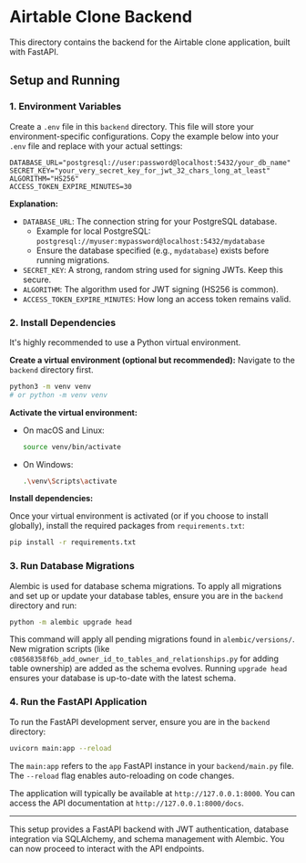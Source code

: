 # Airtable Clone Backend

This directory contains the backend for the Airtable clone application, built with FastAPI.

## Setup and Running

### 1. Environment Variables

Create a `.env` file in this `backend` directory. This file will store your environment-specific configurations.
Copy the example below into your `.env` file and replace with your actual settings:

```env
DATABASE_URL="postgresql://user:password@localhost:5432/your_db_name"
SECRET_KEY="your_very_secret_key_for_jwt_32_chars_long_at_least"
ALGORITHM="HS256"
ACCESS_TOKEN_EXPIRE_MINUTES=30
```

**Explanation:**

*   `DATABASE_URL`: The connection string for your PostgreSQL database.
    *   Example for local PostgreSQL: `postgresql://myuser:mypassword@localhost:5432/mydatabase`
    *   Ensure the database specified (e.g., `mydatabase`) exists before running migrations.
*   `SECRET_KEY`: A strong, random string used for signing JWTs. Keep this secure.
*   `ALGORITHM`: The algorithm used for JWT signing (HS256 is common).
*   `ACCESS_TOKEN_EXPIRE_MINUTES`: How long an access token remains valid.

### 2. Install Dependencies

It's highly recommended to use a Python virtual environment.

**Create a virtual environment (optional but recommended):**
Navigate to the `backend` directory first.
```bash
python3 -m venv venv
# or python -m venv venv
```

**Activate the virtual environment:**

*   On macOS and Linux:
    ```bash
    source venv/bin/activate
    ```
*   On Windows:
    ```bash
    .\venv\Scripts\activate
    ```

**Install dependencies:**

Once your virtual environment is activated (or if you choose to install globally), install the required packages from `requirements.txt`:

```bash
pip install -r requirements.txt
```

### 3. Run Database Migrations

Alembic is used for database schema migrations. To apply all migrations and set up or update your database tables, ensure you are in the `backend` directory and run:

```bash
python -m alembic upgrade head
```

This command will apply all pending migrations found in `alembic/versions/`. New migration scripts (like `c08568358f6b_add_owner_id_to_tables_and_relationships.py` for adding table ownership) are added as the schema evolves. Running `upgrade head` ensures your database is up-to-date with the latest schema.

### 4. Run the FastAPI Application

To run the FastAPI development server, ensure you are in the `backend` directory:

```bash
uvicorn main:app --reload
```
The `main:app` refers to the `app` FastAPI instance in your `backend/main.py` file. The `--reload` flag enables auto-reloading on code changes.

The application will typically be available at `http://127.0.0.1:8000`. You can access the API documentation at `http://127.0.0.1:8000/docs`.

---

This setup provides a FastAPI backend with JWT authentication, database integration via SQLAlchemy, and schema management with Alembic. You can now proceed to interact with the API endpoints.
